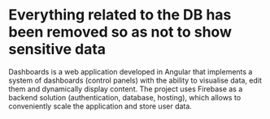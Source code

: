 # Everything related to the DB has been removed so as not to show sensitive data


Dashboards is a web application developed in Angular that implements a system of dashboards (control panels) with the ability to visualise data, edit them and dynamically display content. The project uses Firebase as a backend solution (authentication, database, hosting), which allows to conveniently scale the application and store user data. 
